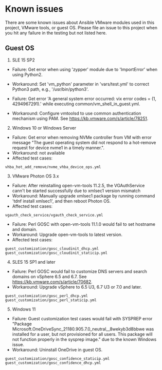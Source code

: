 # Known issues
There are some known issues about Ansible VMware modules used in this project, VMware tools, or guest OS. Please file an issue to this project when you hit any failure in the testing but not listed here.

## Guest OS
1. SLE 15 SP2
* Failure: Get error when using 'zypper' module due to 'ImportError' when using Python2.
* Workaround: Set 'vm_python' parameter in 'vars/test.yml' to correct Python3 path, e.g., '/usr/bin/python3'.

* Failure: Get error 'A general system error occurred: vix error codes = (1, 4294967291).' while executing common/vm_shell_in_guest.yml.
* Workaround: Configure vmtoolsd to use common authentication mechanism using PAM. See https://kb.vmware.com/s/article/78251.

2. Windows 10 or Windows Server
* Failure: Get error when removing NVMe controller from VM with error message "The guest operating system did not respond to a hot-remove request for device nvme1 in a timely manner.".
* Workaround: not available
* Affected test cases:
```
vhba_hot_add_remove/nvme_vhba_device_ops.yml
```

3. VMware Photon OS 3.x
* Failure: After reinstalling open-vm-tools 11.2.5, the VGAuthService cann't be started successfully due to xmlsec1 version mismatch
* Workaround: Manually upgrade xmlsec1 package by running command 'tdnf install xmlsec1', and then reboot Photon OS.
* Affected test cases:
```
vgauth_check_service/vgauth_check_service.yml
```

* Failure: Perl GOSC with open-vm-tools 11.1.0 would fail to set hostname and domain.
* Workaround: Upgrade open-vm-tools to latest version.
* Affected test cases:
```
guest_customization/gosc_cloudinit_dhcp.yml
guest_customization/gosc_cloudinit_staticip.yml
```

4. SLES 15 SP1 and later
* Failure: Perl GOSC would fail to customize DNS servers and search domains on vSphere 6.5 and 6.7. See https://kb.vmware.com/s/article/70682.
* Workaround: Upgrade vSphere to 6.5 U3, 6.7 U3 or 7.0 and later.
```
guest_customization/gosc_perl_dhcp.yml
guest_customization/gosc_perl_staticip.yml
```

5. Windows 11
* Failure: Guest customization test cases would fail with SYSPREP error "Package Microsoft.OneDriveSync_21180.905.7.0_neutral__8wekyb3d8bbwe was installed for a user, but not provisioned for all users. This package will not function properly in the sysprep image." due to the known Windows issue.
* Workaround: Uninstall OneDrive in guest OS.
```
guest_customization/gosc_confidence_staticip.yml
guest_customization/gosc_confidence_dhcp.yml
```

